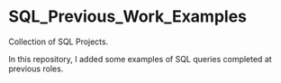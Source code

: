 # SQL_Previous_Work_Examples
Collection of SQL Projects.

In this repository, I added some examples of SQL queries completed at previous roles. 
